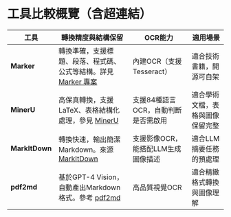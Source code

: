 
# 工具比較概覽（含超連結）

| 工具       | 轉換精度與結構保留 | OCR能力 | 適用場景 |
|------------|--------------------|---------|----------|
| **Marker** | 轉換準確，支援標題、段落、程式碼、公式等結構。詳見 [Marker 專案](https://github.com/VikParuchuri/marker) | 內建OCR（支援Tesseract） | 適合技術書籍，開源可自架 |
| **MinerU** | 高保真轉換，支援LaTeX、表格結構化處理，參見 [MinerU](https://github.com/opendatalab/MinerU) | 支援84種語言OCR，自動判斷是否需啟用 | 適合學術文檔，表格與圖像保留完整 |
| **MarkItDown** | 轉換快速，輸出簡潔Markdown。來源 [MarkItDown](https://github.com/microsoft/markitdown) | 支援影像OCR，能搭配LLM生成圖像描述 | 適合LLM摘要任務的預處理 |
| **pdf2md** | 基於GPT-4 Vision，自動產出Markdown格式。參考 [pdf2md](https://github.com/zyocum/pdf2md1) | 高品質視覺OCR | 適合精緻格式轉換與圖像理解 |
